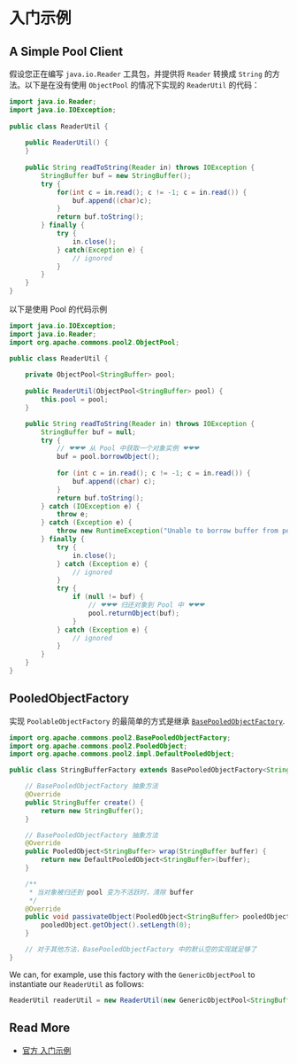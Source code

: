 # 入门示例

## A Simple Pool Client

假设您正在编写  `java.io.Reader`  工具包，并提供将  `Reader` 转换成 `String` 的方法。以下是在没有使用 `ObjectPool` 的情况下实现的  `ReaderUtil` 的代码：

```java
import java.io.Reader; 
import java.io.IOException; 
 
public class ReaderUtil { 
  
    public ReaderUtil() { 
    } 
 
    public String readToString(Reader in) throws IOException { 
        StringBuffer buf = new StringBuffer(); 
        try { 
            for(int c = in.read(); c != -1; c = in.read()) { 
                buf.append((char)c); 
            } 
            return buf.toString(); 
        } finally { 
            try { 
                in.close(); 
            } catch(Exception e) { 
                // ignored 
            } 
        } 
    } 
}
```

以下是使用 Pool 的代码示例

```java
import java.io.IOException;
import java.io.Reader;
import org.apache.commons.pool2.ObjectPool;

public class ReaderUtil {
    
    private ObjectPool<StringBuffer> pool;
    
    public ReaderUtil(ObjectPool<StringBuffer> pool) {
        this.pool = pool;
    }

    public String readToString(Reader in) throws IOException {
        StringBuffer buf = null;
        try {
            // ❤❤❤ 从 Pool 中获取一个对象实例 ❤❤❤
            buf = pool.borrowObject();
          
            for (int c = in.read(); c != -1; c = in.read()) {
                buf.append((char) c);
            }
            return buf.toString();
        } catch (IOException e) {
            throw e;
        } catch (Exception e) {
            throw new RuntimeException("Unable to borrow buffer from pool" + e.toString());
        } finally {
            try {
                in.close();
            } catch (Exception e) {
                // ignored
            }
            try {
                if (null != buf) {
                  	// ❤❤❤ 归还对象到 Pool 中 ❤❤❤
                    pool.returnObject(buf);
                }
            } catch (Exception e) {
                // ignored
            }
        }
    }
}
```



## PooledObjectFactory

实现 `PoolableObjectFactory` 的最简单的方式是继承 [`BasePooledObjectFactory`](http://commons.apache.org/proper/commons-pool/apidocs/org/apache/commons/pool2/BasePooledObjectFactory.html).

```java
import org.apache.commons.pool2.BasePooledObjectFactory;
import org.apache.commons.pool2.PooledObject;
import org.apache.commons.pool2.impl.DefaultPooledObject;

public class StringBufferFactory extends BasePooledObjectFactory<StringBuffer> {

    // BasePooledObjectFactory 抽象方法
    @Override
    public StringBuffer create() {
        return new StringBuffer();
    }

    // BasePooledObjectFactory 抽象方法
    @Override
    public PooledObject<StringBuffer> wrap(StringBuffer buffer) {
        return new DefaultPooledObject<StringBuffer>(buffer);
    }

    /**
     * 当对象被归还到 pool 变为不活跃时，清除 buffer
     */
    @Override
    public void passivateObject(PooledObject<StringBuffer> pooledObject) {
        pooledObject.getObject().setLength(0);
    }

    // 对于其他方法，BasePooledObjectFactory 中的默认空的实现就足够了
}
```

We can, for example, use this factory with the `GenericObjectPool` to instantiate our `ReaderUtil` as follows:

```java
ReaderUtil readerUtil = new ReaderUtil(new GenericObjectPool<StringBuffer>(new StringBufferFactory()));
```



## Read More

- [官方 入门示例](http://commons.apache.org/proper/commons-pool/examples.html)

